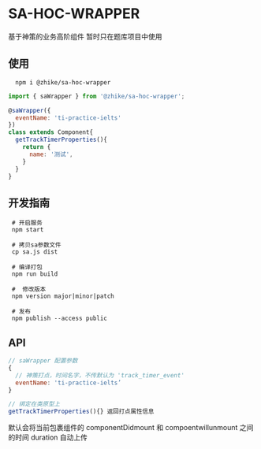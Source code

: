 # SA-HOC-WRAPPER
基于神策的业务高阶组件
暂时只在题库项目中使用

## 使用
```shell
  npm i @zhike/sa-hoc-wrapper
```

```js
import { saWrapper } from '@zhike/sa-hoc-wrapper';

@saWrapper({
  eventName: 'ti-practice-ielts'
})
class extends Component{
  getTrackTimerProperties(){
    return {
      name: '测试',
    }
  }
}

```

## 开发指南
```shell
 # 开启服务
 npm start 

 # 拷贝sa参数文件
 cp sa.js dist

 # 编译打包 
 npm run build

 #  修改版本
 npm version major|minor|patch
 
 # 发布
 npm publish --access public
```

## API
``` js
// saWrapper 配置参数 
{
  // 神策打点，时间名字，不传默认为 'track_timer_event'
  eventName: 'ti-practice-ielts’
}

// 绑定在类原型上
getTrackTimerProperties(){} 返回打点属性信息
```
默认会将当前包裹组件的 componentDidmount 和 compoentwillunmount 之间的时间 duration 自动上传